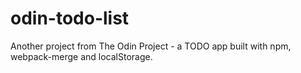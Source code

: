 # odin-todo-list

Another project from The Odin Project - a TODO app built with npm, webpack-merge and localStorage.
